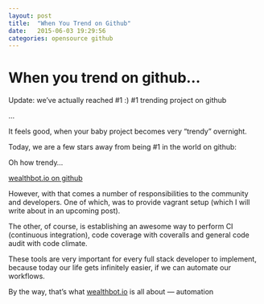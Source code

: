 ```yaml
---
layout: post
title:  "When You Trend on Github"
date:   2015-06-03 19:29:56
categories: opensource github
---
```


# When you trend on github…

Update: we’ve actually reached #1 :)
#1 trending project on github

…

It feels good, when your baby project becomes very “trendy” overnight.

Today, we are a few stars away from being #1 in the world on github:

Oh how trendy…

[wealthbot.io on github](https://github.com/wealthbot-io/wealthbot)

However, with that comes a number of responsibilities to the community and developers.
One of which, was to provide vagrant setup (which I will write about in an upcoming post).

The other, of course, is establishing an awesome way to perform CI (continuous integration), code coverage with coveralls and general code audit with code climate.

These tools are very important for every full stack developer to implement, because today our life gets infinitely easier, if we can automate our workflows.

By the way, that’s what [wealthbot.io](http://wealthbot.io) is all about — automation
